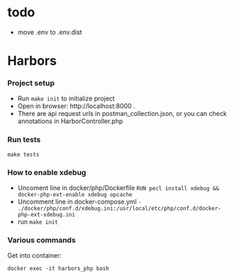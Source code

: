 # todo
* move .env to .env.dist

# Harbors

### Project setup

* Run `make init` to initialize project
* Open in browser: http://localhost:8000 .
* There are api request urls in postman_collection.json, or you can check annotations in HarborController.php

### Run tests

`make tests`

### How to enable xdebug

* Uncoment line in docker/php/Dockerfile
`RUN pecl install xdebug && docker-php-ext-enable xdebug opcache`
* Uncomment line in docker-compose.yml 
`- ./docker/php/conf.d/xdebug.ini:/usr/local/etc/php/conf.d/docker-php-ext-xdebug.ini`
* run `make init`

### Various commands

Get into container:

`docker exec -it harbors_php bash`
